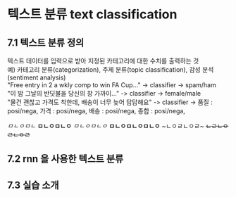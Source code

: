 # 텍스트 분류 text classification
## 7.1 텍스트 분류 정의
텍스트 데이터를 입력으로 받아 지정된 카테고리에 대한 수치를 출력하는 것  
예) 카테고리 분류(categorization), 주제 분류(topic classification), 감성 분석(sentiment analysis)  
"Free entry in 2 a wkly comp to win FA Cup..." -> classifier -> spam/ham  
"이 밤 그날의 반딧불을 당신의 창 가까이..." -> classifier -> female/male  
"물건 괜찮고 가격도 착한데, 배송이 너무 늦어 답답해요" -> classifier -> 품질 : posi/nega, 가격 : posi/nega, 배송 : posi/nega, 종합 : posi/nega, 

*ㅁㄴㅇㅁㄴ*
**ㅁㄴㅇㅁㄴㅇ**
_ㅁㄴㅇㅁㄴㅇ_
__ㅁㄴㅇㅁㄴㅇㅁㄴㅇ__
~ㄴㅇㄹㄴㅇㄹ~
~~ㄴㄹㄴㅇㄹㄴㅇㄹ~~


## 7.2 rnn 을 사용한 텍스트 분류
## 7.3 실습 소개
